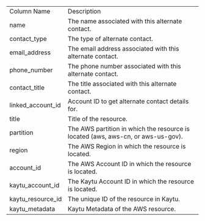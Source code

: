 <table>
	<tr><td>Column Name</td><td>Description</td></tr>
	<tr><td>name</td><td>The name associated with this alternate contact.</td></tr>
	<tr><td>contact_type</td><td>The type of alternate contact.</td></tr>
	<tr><td>email_address</td><td>The email address associated with this alternate contact.</td></tr>
	<tr><td>phone_number</td><td>The phone number associated with this alternate contact.</td></tr>
	<tr><td>contact_title</td><td>The title associated with this alternate contact.</td></tr>
	<tr><td>linked_account_id</td><td>Account ID to get alternate contact details for.</td></tr>
	<tr><td>title</td><td>Title of the resource.</td></tr>
	<tr><td>partition</td><td>The AWS partition in which the resource is located (aws, aws-cn, or aws-us-gov).</td></tr>
	<tr><td>region</td><td>The AWS Region in which the resource is located.</td></tr>
	<tr><td>account_id</td><td>The AWS Account ID in which the resource is located.</td></tr>
	<tr><td>kaytu_account_id</td><td>The Kaytu Account ID in which the resource is located.</td></tr>
	<tr><td>kaytu_resource_id</td><td>The unique ID of the resource in Kaytu.</td></tr>
	<tr><td>kaytu_metadata</td><td>Kaytu Metadata of the AWS resource.</td></tr>
</table>